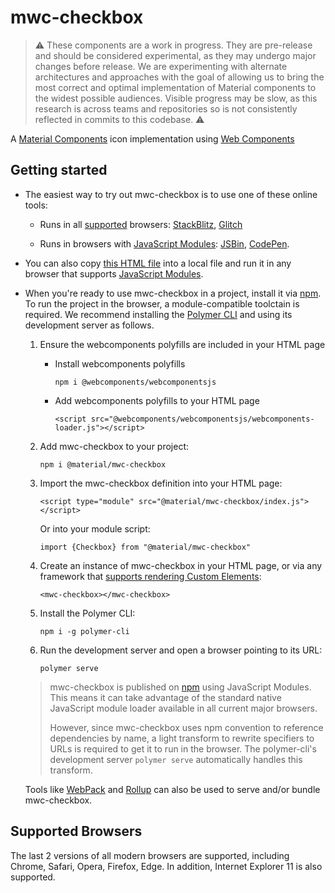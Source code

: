 # mwc-checkbox

> :warning: These components are a work in progress. They are pre-release and should be considered experimental, as they may undergo major changes before release. We are experimenting with alternate architectures and approaches with the goal of allowing us to bring the most correct and optimal implementation of Material components to the widest possible audiences. Visible progress may be slow, as this research is across teams and repositories so is not consistently reflected in commits to this codebase. :warning:

A [Material Components](https://material.io/components/) icon implementation using [Web Components](https://www.webcomponents.org/introduction)

## Getting started

 * The easiest way to try out mwc-checkbox is to use one of these online tools:

    * Runs in all [supported](#supported-browsers) browsers: [StackBlitz](https://stackblitz.com/edit/mwc-checkbox-example?file=index.js), [Glitch](https://glitch.com/edit/#!/mwc-checkbox-example?path=index.html)

    * Runs in browsers with [JavaScript Modules](https://caniuse.com/#search=modules): [JSBin](https://jsbin.com/qobefic/edit?html,output),
    [CodePen](https://codepen.io/jcrestel/pen/KGWBLd).

* You can also copy <!-- TODO(elephants@google.com):update link -->[this HTML file](https://gist.githubusercontent.com/JCrestel/9ed0acbd4d372a174b89cd6c58457636/raw/eadc711e5c4b89d9de3dea0d89e1d3797e0eaba3/index.html) into a local file and run it in any browser that supports [JavaScript Modules]((https://caniuse.com/#search=modules)).

* When you're ready to use mwc-checkbox in a project, install it via [npm](https://www.npmjs.com/). To run the project in the browser, a module-compatible toolctain is required. We recommend installing the [Polymer CLI](https://github.com/Polymer/polymer-cli) and using its development server as follows.

  1. Ensure the webcomponents polyfills are included in your HTML page

      - Install webcomponents polyfills

          ```npm i @webcomponents/webcomponentsjs```

      - Add webcomponents polyfills to your HTML page

          ```<script src="@webcomponents/webcomponentsjs/webcomponents-loader.js"></script>```

  1. Add mwc-checkbox to your project:

      ```npm i @material/mwc-checkbox```

  1. Import the mwc-checkbox definition into your HTML page:

      ```<script type="module" src="@material/mwc-checkbox/index.js"></script>```

      Or into your module script:

      ```import {Checkbox} from "@material/mwc-checkbox"```

  1. Create an instance of mwc-checkbox in your HTML page, or via any framework that [supports rendering Custom Elements](https://custom-elements-everywhere.com/):

      ```<mwc-checkbox></mwc-checkbox>```

  1. Install the Polymer CLI:

      ```npm i -g polymer-cli```

  1. Run the development server and open a browser pointing to its URL:

      ```polymer serve```

  > mwc-checkbox is published on [npm](https://www.npmjs.com/package/@material/mwc-checkbox) using JavaScript Modules.
  This means it can take advantage of the standard native JavaScript module loader available in all current major browsers.
  >
  > However, since mwc-checkbox uses npm convention to reference dependencies by name, a light transform to rewrite specifiers to URLs is required to get it to run in the browser. The polymer-cli's development server `polymer serve` automatically handles this transform.

  Tools like [WebPack](https://webpack.js.org/) and [Rollup](https://rollupjs.org/) can also be used to serve and/or bundle mwc-checkbox.

## Supported Browsers

The last 2 versions of all modern browsers are supported, including
Chrome, Safari, Opera, Firefox, Edge. In addition, Internet Explorer 11 is also supported.